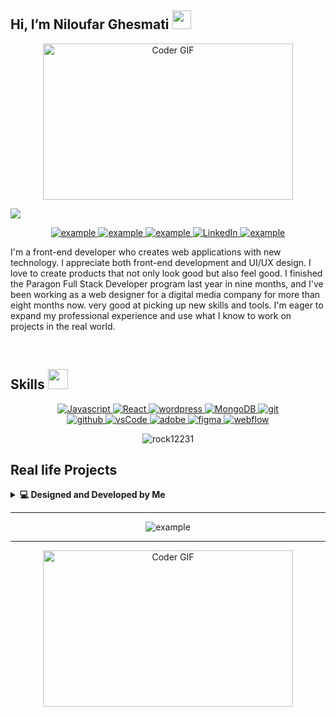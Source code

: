 ## Hi, I’m Niloufar Ghesmati <img src = "https://raw.githubusercontent.com/MartinHeinz/MartinHeinz/master/wave.gif" width = 30px > 
<p>
<p align="center">
<a href="#"><img src="https://i.pinimg.com/originals/78/97/32/789732d7a161e4d695cb6f663ed374ef.gif" alt="Coder GIF" width="400" height="250"></a>
</p>

<p>
  <a href="https://github.com/niloofargst"><img src="https://readme-typing-svg.herokuapp.com?&font=IBM+Plex+Sans&color=abcdef&size=20&lines=Welcome+to+my+GitHub+Profile!;I'm+a+Web+Designer+and+Developer;I'm+also+learning+UI/UX+Design" /></a>
</p>

<p align ="center">
  <a  href="https://eoc8n.csb.app/" target="_blank">
    <img src="https://img.shields.io/badge/My_WebDev_Portfolio-000000?style=for-the-badge&logo=Microsoft-edge&logoColor=white" alt="example"/>
  </a>
  
    
  <a href="https://www.figma.com/@louyi?subject=Feedback%20From%20Github&body=Hello," target="_blank">
    <img src="https://img.shields.io/badge/figma-353535?style=for-the-badge&logo=figma&logoColor=white" alt="example"/>
  </a>
  
  <a href="mailto:niloofargst@gmail.com?subject=Feedback%20From%20Github&body=Hello," target="_blank">
    <img src="https://img.shields.io/badge/Gmail-D14836?style=for-the-badge&logo=gmail&logoColor=white" alt="example"/>
  </a>
   <a href="https://www.linkedin.com/in/niloofargst" target="_blank">
    <img alt="LinkedIn" src="https://img.shields.io/badge/LinkedIn-0077B5?style=for-the-badge&logo=linkedin&logoColor=white">
  </a>   
 
  </a>  
  <a href="https://www.behance.net/louyigst" target="_blank">
      <img src="https://img.shields.io/badge/Behance-1769ff.svg?style=for-the-badge&logo=Behance&logoColor=white" alt="example"/>
    </a>
   
    
  </p>


<p> I'm a front-end developer who creates web applications with new technology. I appreciate both front-end development and UI/UX design. I love to create products that not only look good but also feel good. I finished the Paragon Full Stack Developer program last year in nine months, and I've been working as a web designer for a digital media company for more than eight months now. very good at picking up new skills and tools. I'm eager to expand my professional experience and use what I know to work on projects in the real world.
</p>

<br>


</div>

## Skills <img src = "https://media2.giphy.com/media/QssGEmpkyEOhBCb7e1/giphy.gif?cid=ecf05e47a0n3gi1bfqntqmob8g9aid1oyj2wr3ds3mg700bl&rid=giphy.gif" width = 32px> 

<p align="center">
  <a href="" target="_blank">
    <img alt="Javascript" src="https://img.shields.io/badge/javascript-f7df1e?style=for-the-badge&logo=javascript&logoColor=black">
  </a>
  
   <a href="" target="_blank">
    <img alt="React" src="https://img.shields.io/badge/react-00d8ff?style=for-the-badge&logo=react&logoColor=black">
  </a>


   <a href="" target="_blank">
    <img alt="wordpress" src="https://img.shields.io/badge/wordpress-21759b?style=for-the-badge&logo=wordpress&logoColor=white">
  </a>

   <a href="" target="_blank">
    <img alt="MongoDB" src="https://img.shields.io/badge/MongoDB-589636?style=for-the-badge&logo=MongoDB&logoColor=black">
  </a>
  
  <a href="" target="_blank">
    <img src="https://img.shields.io/badge/git-F05032.svg?style=for-the-badge&logo=git&logoColor=white"
      alt="git"/>
  </a>
  <br>
  
  <a href="" target="_blank">
    <img src="https://img.shields.io/badge/github-181717.svg?style=for-the-badge&logo=github&logoColor=white" alt="github" />
  </a>
  
  <a href="" target="_blank">
    <img src="https://img.shields.io/badge/vscode-007ACC.svg?style=for-the-badge&logo=visualstudiocode&logoColor=white" alt="vsCode"/> 
  </a>
  
   <a href="" target="_blank">
    <img alt="adobe" src="https://img.shields.io/badge/adobe-8a7967?style=for-the-badge&logo=adobe&logoColor=white">
  </a>

   <a href="" target="_blank">
    <img alt="figma" src="https://img.shields.io/badge/figma-343434?style=for-the-badge&logo=figma&logoColor=white">
  </a>
  
   <a href="" target="_blank">
    <img alt="webflow" src="https://img.shields.io/badge/webflow-4353ff.svg?&style=for-the-badge&logo=webflow&logoColor=white">
  </a>

</p>

<p align='center'>
  <img align="center" src="https://github-readme-stats.vercel.app/api/top-langs?username=niloofargst&show_icons=true&title_color=fff&icon_color=79ff97&text_color=efefef&bg_color=24292e" alt="rock12231" />
</p>

## Real life Projects

<details> 
  <summary><b>💻 Designed and Developed by Me </b></summary>
  <br/>
  <p align="left">
   Larissa Konnikov <a  href="https://estateslk.com/" > Real Estate Agent Website</a>
<br/>
 Happy Air  <a href="http://happyair.ba/" > Premium Car Perfume Website</a>
 <br/>
 Martis Hotel & Restaurant <a href="http://martisforum.hr"/ > Hotel and Restaurant Website in Croatia + online reservation + 2 languages </a>
 <br/> 
 Teneo <a href="https://teneo.ba/" > IT and Tech company Website + custom design</a>
 <br/>
 Glosarij <a href="https://glosarijcd.ba/" > Re-designing of the Website</a>
  </p>
</details>


----

<p align="center">
  <img  src="https://github.com/niloofargst/snake/blob/output/github-contribution-grid-snake.gif"
    alt="example" />
  
</p>

---- 
<p align="center">
<a href="#"><img src="https://media.giphy.com/media/RiMnSduDY5bd9O7FzR/giphy.gif" alt="Coder GIF" width="400" height="250"></a>
<p/>
